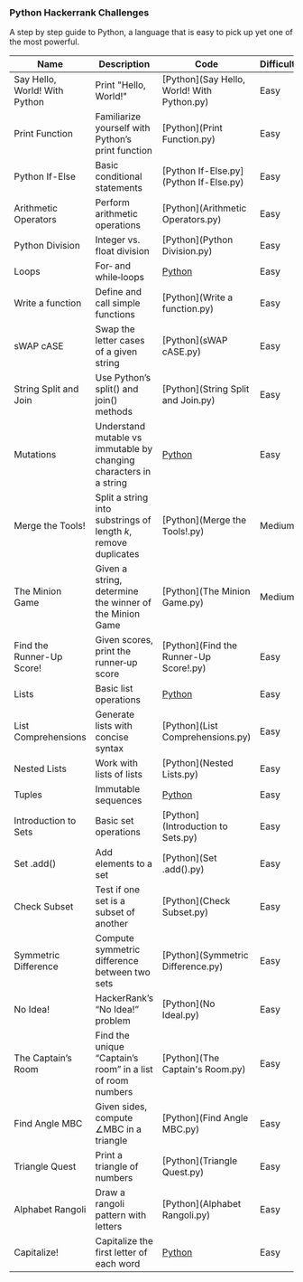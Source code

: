 ### Python Hackerrank Challenges

A step by step guide to Python, a language that is easy to pick up yet one of the most powerful.

| Name                                  | Description                                                         | Code                                                          | Difficulty |
| ------------------------------------- | ------------------------------------------------------------------- | ------------------------------------------------------------- | ---------- |
| Say Hello, World! With Python         | Print "Hello, World!"                                               | [Python](Say Hello, World! With Python.py)                   | Easy       |
| Print Function                        | Familiarize yourself with Python’s print function                  | [Python](Print Function.py)                                  | Easy       |
| Python If-Else                        | Basic conditional statements                                       | [Python If-Else.py](Python If-Else.py)                       | Easy       |
| Arithmetic Operators                  | Perform arithmetic operations                                      | [Python](Arithmetic Operators.py)                            | Easy       |
| Python Division                       | Integer vs. float division                                         | [Python](Python Division.py)                                 | Easy       |
| Loops                                 | For‑ and while‑loops                                                | [Python](Loops.py)                                           | Easy       |
| Write a function                      | Define and call simple functions                                    | [Python](Write a function.py)                                | Easy       |
| sWAP cASE                             | Swap the letter cases of a given string                             | [Python](sWAP cASE.py)                                       | Easy       |
| String Split and Join                 | Use Python’s split() and join() methods                             | [Python](String Split and Join.py)                           | Easy       |
| Mutations                             | Understand mutable vs immutable by changing characters in a string  | [Python](Mutations.py)                                       | Easy       |
| Merge the Tools!                      | Split a string into substrings of length *k*, remove duplicates     | [Python](Merge the Tools!.py)                                | Medium     |
| The Minion Game                       | Given a string, determine the winner of the Minion Game             | [Python](The Minion Game.py)                                 | Medium     |
| Find the Runner-Up Score!             | Given scores, print the runner‑up score                             | [Python](Find the Runner-Up Score!.py)                       | Easy       |
| Lists                                 | Basic list operations                                               | [Python](Lists.py)                                           | Easy       |
| List Comprehensions                   | Generate lists with concise syntax                                  | [Python](List Comprehensions.py)                             | Easy       |
| Nested Lists                          | Work with lists of lists                                            | [Python](Nested Lists.py)                                    | Easy       |
| Tuples                                | Immutable sequences                                                 | [Python](Tuples.py)                                          | Easy       |
| Introduction to Sets                  | Basic set operations                                                | [Python](Introduction to Sets.py)                            | Easy       |
| Set .add()                            | Add elements to a set                                               | [Python](Set .add().py)                                      | Easy       |
| Check Subset                          | Test if one set is a subset of another                              | [Python](Check Subset.py)                                    | Easy       |
| Symmetric Difference                  | Compute symmetric difference between two sets                       | [Python](Symmetric Difference.py)                            | Easy       |
| No Idea!                              | HackerRank’s “No Idea!” problem                                      | [Python](No Ideal.py)                                        | Easy       |
| The Captain’s Room                    | Find the unique “Captain’s room” in a list of room numbers         | [Python](The Captain's Room.py)                              | Easy       |
| Find Angle MBC                        | Given sides, compute ∠MBC in a triangle                             | [Python](Find Angle MBC.py)                                  | Easy       |
| Triangle Quest                        | Print a triangle of numbers                                         | [Python](Triangle Quest.py)                                  | Easy       |
| Alphabet Rangoli                      | Draw a rangoli pattern with letters                                | [Python](Alphabet Rangoli.py)                                | Easy       |
| Capitalize!                           | Capitalize the first letter of each word                            | [Python](Capitalize!.py)                                     | Easy       |
